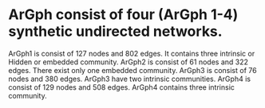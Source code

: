 # ArGph consist of four (ArGph 1-4) synthetic undirected networks.
ArGph1 is consist of 127 nodes and 802 edges. It contains three intrinsic or Hidden or embedded community.
ArGph2 is consist of 61 nodes and 322 edges. There exist only one embedded community.
ArGph3 is consist of 76 nodes and 380 edges. ArGph3 have two intrinsic communities.
ArGph4 is consist of 129 nodes and 508 edges. ArGph4 contains three intrinsic community.
